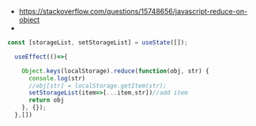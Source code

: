 






- https://stackoverflow.com/questions/15748656/javascript-reduce-on-object
- 

```js
const [storageList, setStorageList] = useState([]);

  useEffect(()=>{

    Object.keys(localStorage).reduce(function(obj, str) { 
      console.log(str)
      //obj[str] = localStorage.getItem(str);
      setStorageList(item=>[...item,str])//add item
      return obj
    }, {});
  },[])
```